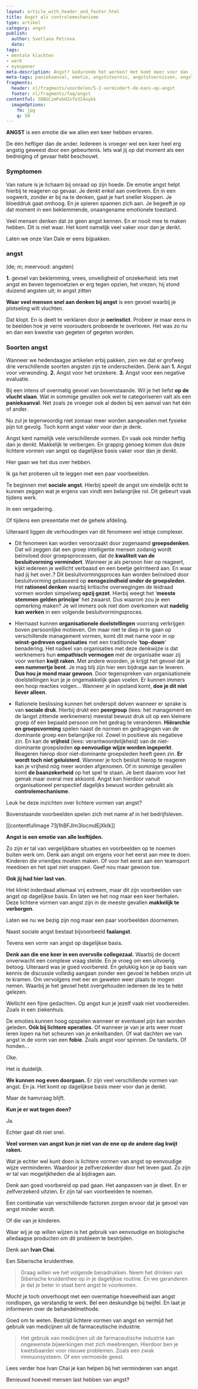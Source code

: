 ```yaml
---
layout: article_with_header_and_footer.html
title: Angst als controlemechanisme
type: artikel
category: angst
publish:
  author: Svetlana Petrova
  date: 
tags:
- mentale klachten
- werk
- eyeopener
meta-description: Angst? Gedurende het werken? Het komt meer voor dan je denkt. Op dagelijkse basis kun je ermee te maken krijgen. Benieuwd naar de inzichten?
meta-tags: paniekaanval, emotie, angststoornis, angststoornissen, angst, angsten, controle, fobie, sociale angst, paniek
fragments:
  header: nl/fragments/voordelen/5-2-vermindert-de-kans-op-angst
  footer: nl/fragments/faq/angst
contentful: 5DBGCimPakHZxfe3I4oykk
  imageOptions:
    fm: jpg
    q: 50
---
```

**ANGST** is een emotie die we allen een keer hebben ervaren. 

De één heftiger dan de ander. Iedereen is vroeger wel een keer heel erg angstig geweest door een gebeurtenis. Iets wat jij op dat moment als een bedreiging of gevaar hebt beschouwt.

### Symptomen

Van nature is je lichaam bij onraad op zijn hoede. De emotie angst helpt hierbij te reageren op gevaar. Je denkt enkel aan overleven. En in een oogwerk, zonder er bij na te denken, gaat je hart sneller kloppen. Je bloeddruk gaat omhoog. En je spieren spannen zich aan. Je begeeft je op dat moment in een beklemmende, onaangename emotionele toestand.

Veel mensen denken dat ze geen angst kennen. En er nooit mee te maken hebben. Dit is niet waar. Het komt namelijk veel vaker voor dan je denkt. 

Laten we onze Van Dale er eens bijpakken. 

### angst

(de; m; meervoud: angsten) 

**1.** gevoel van beklemming, vrees, onveiligheid of onzekerheid: iets met angst en beven tegemoetzien er erg tegen opzien, het vrezen; hij stond duizend angsten uit; in angst zitten

**Waar veel mensen snel aan denken bij angst** is een gevoel waarbij je plotseling wilt vluchten. 

Dat klopt. En is deelt te verklaren door je **oerinstict**. Probeer je maar eens in te beelden hoe je verre voorouders probeerde te overleven. Het was zo nu en dan een kwestie van gegeten of gegeten worden.

### Soorten angst

Wanneer we hedendaagse artikelen erbij pakken, zien we dat er grofweg drie verschillende soorten angsten zijn te onderscheiden. Denk aan
**1.** Angst voor verwonding. 
**2.** Angst voor het onzekere. 
**3.** Angst voor een negative evaluatie. 

Bij een intens of overmatig gevoel van bovenstaande. Wil je het liefst **op de vlucht slaan**. Wat in sommige gevallen ook wel te categoriseren valt als een **paniekaanval**. Net zoals ze vroeger ook al deden bij een aanval van het één of ander. 

Nu zul je tegenwoordig niet zomaar meer worden aangevallen met fysieke pijn tot gevolg. Toch komt angst vaker voor dan je denk.

Angst kent namelijk vele verschillende vormen. En vaak ook minder heftig dan je denkt. Makkelijk te verbergen. En grappig genoeg komen dus deze lichtere vormen van angst op dagelijkse basis vaker voor dan je denkt. 

Hier gaan we het dus over hebben. 

Ik ga het proberen uit te leggen met een paar voorbeelden.

Te beginnen met **sociale angst**. Hierbij speelt de angst om eindelijk écht te kunnen zeggen wat je ergens van vindt een belangrijke rol. Dit gebeurt vaak tijdens werk. 

In een vergadering. 

Of tijdens een presentatie met de gehele afdeling.

Uiteraard liggen de verhoudingen van dit fenomeen wel ietsje complexer.

* Dit fenomeen kan worden veroorzaakt door zogenaamd **groepsdenken**. Dat wil zeggen dat een groep intelligente mensen zodanig wordt beïnvloed door groepsprocessen, dat de **kwaliteit van de besluitvorming vermindert**. Wanneer je als persoon hier op reageert, kijkt iedereen je wellicht verbaasd en een beetje geïrriteerd aan. En waar had jij het over..? Dit besluitvormingsproces kan worden beïnvloed door besluitvorming gebaseerd op **eensgezindheid onder de groepsleden**. Het **rationeel denken** waarbij kritische overwegingen de leidraad vormen worden simpelweg **opzij gezet**. Hierbij weegt het ‘**meeste stemmen gelden principe**’ het zwaarst. Dus waarom zou je een opmerking maken? Je wil immers ook niet dom overkomen wat **nadelig kan werken** in een volgende besluitvormingsproces. 

* Hiernaast kunnen **organisationele doelstellingen** voorrang verkrijgen boven persoonlijke motieven. Om maar niet te diep in te gaan op verschillende management vormen, komt dit met name voor in op **winst-gedreven organisaties** met een traditionele ‘**top-down**’ benadering. Het nadeel van organisaties met deze denkwijze is dat werknemers hun **empathisch vermogen** met de organisatie waar zij voor werken **kwijt raken**. Met andere woorden, je krijgt het gevoel dat je **een nummertje bent**. Je mag blij zijn hier een bijdrage aan te leveren. **Dus hou je mond maar gewoon**. Door tegenspreken van organisationele doelstellingen kun je je ongemakkelijk gaan voelen. Er kunnen immers een hoop reacties volgen... Wanneer je in opstand komt, **doe je dit niet liever alleen**.

* Rationele beslissing kunnen het onderspit delven wanneer er sprake is van **sociale druk**. Hierbij drukt een **peergroup** (lees: het management en de langst zittende werknemers) meestal bewust druk uit op een kleinere groep óf een bepaald persoon om het gedrag te veranderen. **Hiërarchie en groepsvorming** spelen naast de normen en gedragingen van de dominante groep een belangrijke rol. Zowel in positieve als negatieve zin. En kan de **vrijheid** (lees: verantwoordelijkheid) van de niet-dominante groepsleden **op eenvoudige wijze worden ingeperkt**. Reageren hierop door niet-dominante groepsleden heeft geen zin. **Er wordt toch niet geluisterd**. Wanneer je toch besluit hierop te reageren kan je vrijheid nóg meer worden afgenomen. Of in sommige gevallen komt **de baanzekerheid** op het spel te staan. Je bent daarom voor het gemak maar overal mee akkoord. Angst kan hierdoor vanuit organisationeel perspectief dagelijks bewust worden gebruikt als **controlemechanisme**.

Leuk he deze inzichten over lichtere vormen van angst?  

Bovenstaande voorbeelden spelen zich met name af in het bedrijfsleven. 

[[contentfulImage 73j1hBFJlm3IocmdEjXkIk]]

**Angst is een emotie van alle leeftijden.**

Zo zijn er tal van vergelijkbare situaties en voorbeelden op te noemen buiten werk om. Denk aan angst om ergens voor het eerst aan mee te doen. Kinderen die vriendjes moeten maken. Of voor het eerst aan een teamsport meedoen en het spel niet snappen. Geef nou maar gewoon toe. 

**Ook jij had hier last van.**

Het klinkt inderdaad allemaal vrij extreem, maar dit zijn voorbeelden van angst op dagelijkse basis. En laten we het nog maar een keer herhalen. Deze lichtere vormen van angst zijn in de meeste gevallen **makkelijk te verbergen**. 

Laten we nu we bezig zijn nog maar een paar voorbeelden doornemen. 

Naast sociale angst bestaat bijvoorbeeld **faalangst**. 

Tevens een vorm van angst op dagelijkse basis.

**Denk aan die ene keer in een overvolle collegezaal.** Waarbij de docent onverwacht een complexe vraag stelde. En je vroeg om een uitvoerig betoog. Uiteraard was je goed voorbereid. En gelukkig kon je op basis van kennis de discussie volledig aangaan zonder een gevoel te hebben onzin uit te kramen. Om vervolgens met eer en geweten weer plaats te mogen nemen. Waarbij je het gevoel hebt overgehouden iedereen de les te hebt gelezen. 

Wellicht een fijne gedachten. Op angst kun je jezelf vaak niet voorbereiden. Zoals in een ziekenhuis.

De emoties kunnen hoog opspelen wanneer er eventueel pijn kan worden geleden. **Oók bij lichtere operaties**. Of wanneer je van je arts weer moet leren lopen na het scheuren van je enkelbanden. Of wat dachten we van angst in de vorm van een **fobie**. Zoals angst voor spinnen. De tandarts. Of honden...

Oke.

Het is duidelijk. 

**We kunnen nog even doorgaan.** Er zijn veel verschillende vormen van angst. En ja. Het komt op dagelijkse basis meer voor dan je denkt.  

Maar de hamvraag blijft.

**Kun je er wat tegen doen?**

Ja. 

Echter gaat dit niet snel. 

**Veel vormen van angst kun je niet van de ene op de andere dag kwijt raken.** 

Wat je echter wel kunt doen is lichtere vormen van angst op eenvoudige wijze verminderen. Waardoor je zelfverzekerder door het leven gaat. Zo zijn er tal van mogelijkheden die al bijdragen aan.

Denk aan goed voorbereid op pad gaan. Het aanpassen van je dieet. En er zelfverzekerd uitzien. Er zijn tal van voorbeelden te noemen. 

Een combinatie van verschillende factoren zorgen ervoor dat je gevoel van angst minder wordt. 

Of die van je kinderen.

Waar wij je op willen wijzen is het gebruik van eenvoudige en biologische alledaagse producten om dit probleem te bestrijden.

Denk aan **Ivan Chai**. 

Een Siberische kruidenthee.

> Graag willen we het volgende benadrukken. Neem het drinken van Siberische kruidenthee op in je dagelijkse routine. En we garanderen je dat je beter in staat bent angst te voorkomen.

Mocht je toch onverhoopt met een overmatige hoeveelheid aan angst rondlopen, ga verstandig te werk. Bel een deskundige bij twijfel. En laat je informeren over de behandelmethode.

Goed om te weten. Bestrijd lichtere vormen van angst en vermijd het gebruik van medicijnen uit de farmaceutische industrie.

> Het gebruik van medicijnen uit de farmaceutische industrie kan ongewenste bijwerkingen met zich meebrengen. Hierdoor ben je kwetsbaarder voor nieuwe problemen. Zoals een zwak immuunsysteem. Of een vermoeide geest.

Lees verder hoe Ivan Chai je kan helpen bij het verminderen van angst.

Benieuwd hoeveel mensen last hebben van angst?
